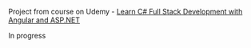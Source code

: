 Project from course on Udemy - [Learn C# Full Stack Development with Angular and ASP.NET](https://ua.udemy.com/course/master-fullstack-web-development-with-angular-and-csharp-aspnet/)

In progress
